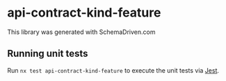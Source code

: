 
# api-contract-kind-feature

This library was generated with SchemaDriven.com

## Running unit tests

Run `nx test api-contract-kind-feature` to execute the unit tests via [Jest](https://jestjs.io).

